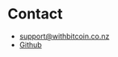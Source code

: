 # Contact

* [support@withbitcoin.co.nz](mailto:support@withbitcoin.co.nz)
* [Github](https://github.com/soundasleep/withbitcoin)